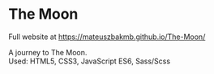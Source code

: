 # The Moon

Full website at https://mateuszbakmb.github.io/The-Moon/

A journey to The Moon. <br>
Used: HTML5, CSS3, JavaScript ES6, Sass/Scss
